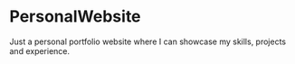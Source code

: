 # PersonalWebsite
Just a personal portfolio website where I can showcase my skills, projects and experience. 
